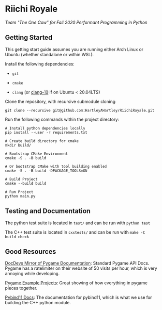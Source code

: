 # Riichi Royale
*Team "The One Cow" for Fall 2020 Performant Programming in Python*

## Getting Started
This getting start guide assumes you are running either Arch Linux or Ubuntu (whether standalone or within WSL).

Install the following dependencies:

- `git`

- `cmake`

- `clang` (or [clang-10](https://packages.ubuntu.com/bionic/clang-10) if on Ubuntu < 20.04LTS)

Clone the repository, with recursive submodule cloning:

```
git clone --recursive git@github.com:HartleyAHartley/RiichiRoyale.git
```

Run the following commands within the project directory:
```
# Install python dependencies locally
pip install --user -r requirements.txt

# Create build directory for cmake
mkdir build/

# Bootstrap CMake Environment
cmake -S . -B build

# Or bootstrap CMake with tool building enabled
cmake -S . -B build -DPACKAGE_TOOLS=ON

# Build Project
cmake --build build

# Run Project
python main.py
```

## Testing and Documentation

The python test suite is located in `test/` and can be run with `python test`

The C++ test suite is located in `cxxtests/` and can be run with `make -C build check`

## Good Resources

[DocDevs Mirror of Pygame Documentation](https://devdocs.io/pygame/): Standard Pygame API Docs. Pygame has a ratelimiter on their website of 50 visits per hour, which is very annoying while developing.

[Pygame Example Projects](https://github.com/ternus/pygame-examples): Great showing of how everything in pygame pieces together.

[Pybind11 Docs](https://pybind11.readthedocs.io/en/latest/): The documentation for pybind11, which is what we use for building the C++ python module.